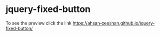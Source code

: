 # jquery-fixed-button
To see the preview click the link https://ahsan-xeeshan.github.io/jquery-fixed-button/
